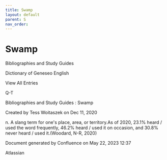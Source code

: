 ```yaml
---
title: Swamp
layout: default
parent: S
nav_order:
---
```


# Swamp

Bibliographies and Study Guides

Dictionary of Geneseo English

View All Entries

Q-T

Bibliographies and Study Guides : Swamp

Created by  Tess Woitaszek on Dec 11, 2020

n. A slang term for one's place, area, or territory.As of 2020, 23.1% heard / used the word frequently, 46.2% heard / used it on occasion, and 30.8% never heard / used it.(Woodard, N-R, 2020)

Document generated by Confluence on May 22, 2023 12:37

Atlassian
